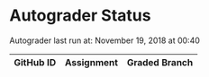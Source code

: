 # Autograder Status
Autograder last run at: November 19, 2018 at 00:40

| GitHub ID | Assignment | Graded Branch |
|-----------|------------|---------------|
